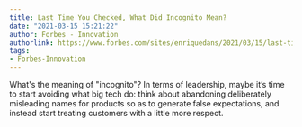 ```yaml
---
title: Last Time You Checked, What Did Incognito Mean?
date: "2021-03-15 15:21:22"
author: Forbes - Innovation
authorlink: https://www.forbes.com/sites/enriquedans/2021/03/15/last-time-you-checked-what-did-incognito-mean/
tags:
- Forbes-Innovation
---
```

What's the meaning of "incognito"? In terms of leadership, maybe it’s time to start avoiding what big tech do: think about abandoning deliberately misleading names for products so as to generate false expectations, and instead start treating customers with a little more respect.